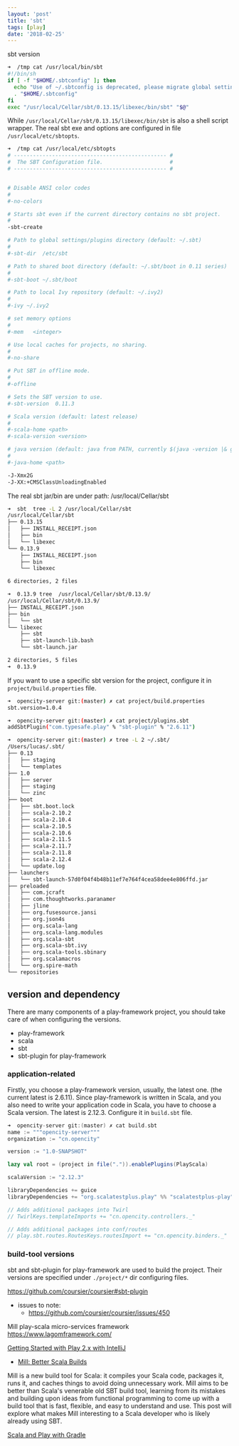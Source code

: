 ```yaml
---
layout: 'post'
title: 'sbt'
tags: [play]
date: '2018-02-25'
---
```


sbt version

```sh
➜  /tmp cat /usr/local/bin/sbt
#!/bin/sh
if [ -f "$HOME/.sbtconfig" ]; then
  echo "Use of ~/.sbtconfig is deprecated, please migrate global settings to /usr/local/etc/sbtopts" >&2
  . "$HOME/.sbtconfig"
fi
exec "/usr/local/Cellar/sbt/0.13.15/libexec/bin/sbt" "$@"
```

While `/usr/local/Cellar/sbt/0.13.15/libexec/bin/sbt` is also a shell script wrapper. The real sbt exe and options are configured in file `/usr/local/etc/sbtopts`.

```sh
➜  /tmp cat /usr/local/etc/sbtopts
# ------------------------------------------------ #
#  The SBT Configuration file.                     #
# ------------------------------------------------ #


# Disable ANSI color codes
#
#-no-colors

# Starts sbt even if the current directory contains no sbt project.
#
-sbt-create

# Path to global settings/plugins directory (default: ~/.sbt)
#
#-sbt-dir  /etc/sbt

# Path to shared boot directory (default: ~/.sbt/boot in 0.11 series)
#
#-sbt-boot ~/.sbt/boot

# Path to local Ivy repository (default: ~/.ivy2)
#
#-ivy ~/.ivy2

# set memory options
#
#-mem   <integer>

# Use local caches for projects, no sharing.
#
#-no-share

# Put SBT in offline mode.
#
#-offline

# Sets the SBT version to use.
#-sbt-version  0.11.3

# Scala version (default: latest release)
#
#-scala-home <path>
#-scala-version <version>

# java version (default: java from PATH, currently $(java -version |& grep version))
#
#-java-home <path>

-J-Xmx2G
-J-XX:+CMSClassUnloadingEnabled
```

The real sbt jar/bin are under path: /usr/local/Cellar/sbt

```sh
➜  sbt  tree -L 2 /usr/local/Cellar/sbt
/usr/local/Cellar/sbt
├── 0.13.15
│   ├── INSTALL_RECEIPT.json
│   ├── bin
│   └── libexec
└── 0.13.9
    ├── INSTALL_RECEIPT.json
    ├── bin
    └── libexec

6 directories, 2 files

➜  0.13.9 tree  /usr/local/Cellar/sbt/0.13.9/
/usr/local/Cellar/sbt/0.13.9/
├── INSTALL_RECEIPT.json
├── bin
│   └── sbt
└── libexec
    ├── sbt
    ├── sbt-launch-lib.bash
    └── sbt-launch.jar

2 directories, 5 files
➜  0.13.9
```

If you want to use a specific sbt version for the project, configure it in `project/build.properties` file.

```sh
➜  opencity-server git:(master) ✗ cat project/build.properties
sbt.version=1.0.4
```

```sh
➜  opencity-server git:(master) ✗ cat project/plugins.sbt
addSbtPlugin("com.typesafe.play" % "sbt-plugin" % "2.6.11")
```

```sh
➜  opencity-server git:(master) ✗ tree -L 2 ~/.sbt/
/Users/lucas/.sbt/
├── 0.13
│   ├── staging
│   └── templates
├── 1.0
│   ├── server
│   ├── staging
│   └── zinc
├── boot
│   ├── sbt.boot.lock
│   ├── scala-2.10.2
│   ├── scala-2.10.4
│   ├── scala-2.10.5
│   ├── scala-2.10.6
│   ├── scala-2.11.5
│   ├── scala-2.11.7
│   ├── scala-2.11.8
│   ├── scala-2.12.4
│   └── update.log
├── launchers
│   └── sbt-launch-57d0f04f4b48b11ef7e764f4cea58dee4e806ffd.jar
├── preloaded
│   ├── com.jcraft
│   ├── com.thoughtworks.paranamer
│   ├── jline
│   ├── org.fusesource.jansi
│   ├── org.json4s
│   ├── org.scala-lang
│   ├── org.scala-lang.modules
│   ├── org.scala-sbt
│   ├── org.scala-sbt.ivy
│   ├── org.scala-tools.sbinary
│   ├── org.scalamacros
│   └── org.spire-math
└── repositories
```

## version and dependency

There are many components of a play-framework project, you should take care of when configuring the versions.

- play-framework
- scala
- sbt
- sbt-plugin for play-framework

### application-related

Firstly, you choose a play-framework version, usually, the latest one. (the current latest is 2.6.11). Since play-framework is written in Scala, and you also need to write your application code in Scala, you have to choose a Scala version. The latest is 2.12.3. Configure it in `build.sbt` file.

```sbt
➜  opencity-server git:(master) ✗ cat build.sbt
name := """opencity-server"""
organization := "cn.opencity"

version := "1.0-SNAPSHOT"

lazy val root = (project in file(".")).enablePlugins(PlayScala)

scalaVersion := "2.12.3"

libraryDependencies += guice
libraryDependencies += "org.scalatestplus.play" %% "scalatestplus-play" % "3.1.2" % Test

// Adds additional packages into Twirl
// TwirlKeys.templateImports += "cn.opencity.controllers._"

// Adds additional packages into conf/routes
// play.sbt.routes.RoutesKeys.routesImport += "cn.opencity.binders._"
```

### build-tool versions

sbt and sbt-plugin for play-framework are used to build the project. Their versions are specified under `./project/*` dir configuring files.

https://github.com/coursier/coursier#sbt-plugin

- issues to note:
  - https://github.com/coursier/coursier/issues/450

Mill play-scala micro-services framework https://www.lagomframework.com/

[Getting Started with Play 2.x with IntelliJ](https://www.jetbrains.com/help/idea/getting-started-with-play-2-x.html)

- [Mill: Better Scala Builds](http://www.lihaoyi.com/)

Mill is a new build tool for Scala: it compiles your Scala code, packages it, runs it, and caches things to avoid doing unnecessary work. Mill aims to be better than Scala's venerable old SBT build tool, learning from its mistakes and building upon ideas from functional programming to come up with a build tool that is fast, flexible, and easy to understand and use. This post will explore what makes Mill interesting to a Scala developer who is likely already using SBT.

[Scala and Play with Gradle](https://www.slideshare.net/WeiChen5/scala-and-play-with-gradle-3)
